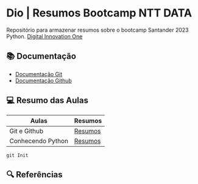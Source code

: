 
# Dio | Resumos Bootcamp NTT DATA

Repositório para armazenar resumos sobre o bootcamp Santander 2023 Python.
[Digital Innovation One](https://web.dio.me)

## 📚 Documentação
- [Documentação Git](https://git-scm.com/docs/git/pt_BR)
- [Documentação Github](https://docs.github.com/pt)

## 💻 Resumo das Aulas

| Aulas | Resumos |
|-------|---------|
|Git e Github| [Resumos](resumos/resumo-aula1.md)|
|Conhecendo Python| [Resumos](resumos/resumo-modointerativo.md)|

```
git Init 
```
## 🔍 Referências
